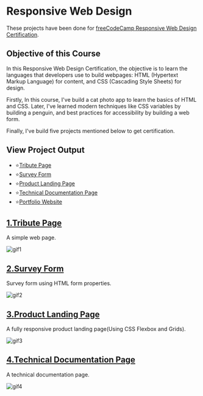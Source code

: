 # Responsive Web Design

These projects have been done for [freeCodeCamp Responsive Web Design Certification](https://www.freecodecamp.org/learn/responsive-web-design).

## Objective of this Course

In this Responsive Web Design Certification, the objective is to learn the languages that developers use to build webpages: HTML (Hypertext Markup Language) for content, and CSS (Cascading Style Sheets) for design.

Firstly, In this course, I've build a cat photo app to learn the basics of HTML and CSS. Later, I've learned modern techniques like CSS variables by building a penguin, and best practices for accessibility by building a web form.

Finally, I've build five projects mentioned below to get certification.

## View Project Output

- ⭐[Tribute Page](https://saloni-15.github.io/Frontend-practice-HTML-CSS/Tribute-Page/index1.html)
- ⭐[Survey Form](https://saloni-15.github.io/Frontend-practice-HTML-CSS/Survey-Form/index2.html)
- ⭐[Product Landing Page](https://saloni-15.github.io/Frontend-practice-HTML-CSS/Product-Landing-Page/index3.html)
- ⭐[Technical Documentation Page](https://saloni-15.github.io/Frontend-practice-HTML-CSS/Technical-documentation-page/index4.html)
- ⭐[Portfolio Website](https://saloni-15.github.io/Frontend-practice-HTML-CSS/Portfolio%20website/index5.html)

## [1.Tribute Page](https://github.com/saloni-15/Frontend-practice-HTML-CSS/tree/main/Tribute-Page)

A simple web page.

![gif1](https://github.com/saloni-15/Frontend-practice-HTML-CSS/blob/main/assets/tribute.gif)

## [2.Survey Form](https://github.com/saloni-15/Frontend-practice-HTML-CSS/tree/main/Survey-Form)

Survey form using HTML form properties.

![gif2](https://github.com/saloni-15/Frontend-practice-HTML-CSS/blob/main/assets/form.gif)

## [3.Product Landing Page](https://github.com/saloni-15/Frontend-practice-HTML-CSS/tree/main/Product-Landing-Page)

A fully responsive product landing page(Using CSS Flexbox and Grids).

![gif3](https://github.com/saloni-15/Frontend-practice-HTML-CSS/blob/main/assets/product.gif)

## [4.Technical Documentation Page](https://github.com/saloni-15/Frontend-practice-HTML-CSS/tree/main/Technical-documentation-page)

A technical documentation page.

![gif4](https://github.com/saloni-15/Frontend-practice-HTML-CSS/blob/main/assets/documentation.gif)
